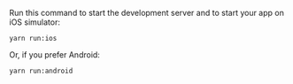 Run this command to start the development server and to start your app on iOS simulator:
```
yarn run:ios
```

Or, if you prefer Android:
```
yarn run:android
```
